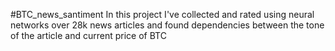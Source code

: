 #BTC_news_santiment
In this project I've collected and rated using neural networks over 28k news articles and found dependencies between the tone of the article and current price of BTC 